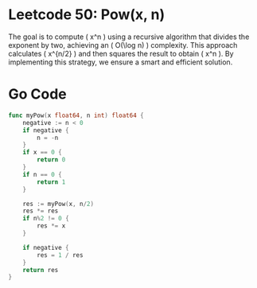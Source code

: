 # Leetcode 50: Pow(x, n)
The goal is to compute \( x^n \) using a recursive algorithm that divides the exponent by two, achieving an \( O(\log n) \) complexity. This approach calculates \( x^{n/2} \) and then squares the result to obtain \( x^n \). By implementing this strategy, we ensure a smart and efficient solution.

# Go Code
```go
func myPow(x float64, n int) float64 {
	negative := n < 0
	if negative {
		n = -n
	}
	if x == 0 {
		return 0
	}
	if n == 0 {
		return 1
	}

	res := myPow(x, n/2)
	res *= res
	if n%2 != 0 {
		res *= x
	}

	if negative {
		res = 1 / res
	}
	return res
}
```
